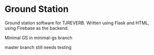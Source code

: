 # Ground Station

Ground station software for TJREVERB. 
Written using Flask and HTML, using Firebase as the backend.

Minimal GS in minimal-gs branch

master branch still needs testing
